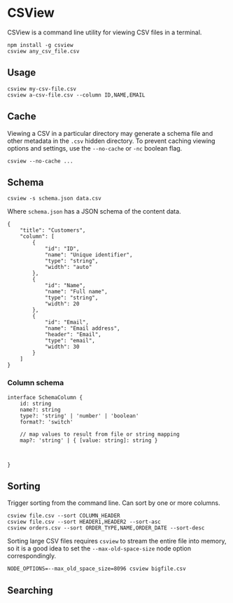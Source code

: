 # CSView

CSView is a command line utility for viewing CSV files in a terminal.

```
npm install -g csview
csview any_csv_file.csv
```

## Usage

```
csview my-csv-file.csv
csview a-csv-file.csv --column ID,NAME,EMAIL
```

## Cache

Viewing a CSV in a particular directory may generate a schema file and other metadata in the `.csv` hidden directory.
To prevent caching viewing options and settings, use the `--no-cache` or `-nc` boolean flag.

```
csview --no-cache ...
```


## Schema

```
csview -s schema.json data.csv
```

Where `schema.json` has a JSON schema of the content data.

```
{
	"title": "Customers",
	"column": [
		{
			"id": "ID",
			"name": "Unique identifier",
			"type": "string",
			"width": "auto"
		},
		{
			"id": "Name",
			"name": "Full name",
			"type": "string",
			"width": 20
		},
		{
			"id": "Email",
			"name": "Email address",
			"header": "Email",
			"type": "email",
			"width": 30
		}
	]
}
```

### Column schema

```
interface SchemaColumn {
	id: string
	name?: string
	type?: 'string' | 'number' | 'boolean'
	format?: 'switch'

	// map values to result from file or string mapping
	map?: 'string' | { [value: string]: string }



}
```

## Sorting

Trigger sorting from the command line. Can sort by one or more columns.

```
csview file.csv --sort COLUMN_HEADER
csview file.csv --sort HEADER1,HEADER2 --sort-asc
csview orders.csv --sort ORDER_TYPE,NAME,ORDER_DATE --sort-desc
```

Sorting large CSV files requires `csview` to stream the entire file into memory, so it is a good idea to
set the `--max-old-space-size` node option correspondingly.

```
NODE_OPTIONS=--max_old_space_size=8096 csview bigfile.csv
```

## Searching
